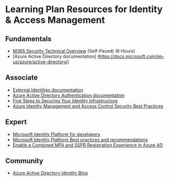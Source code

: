 # Learning Plan Resources for Identity & Access Management

## Fundamentals

* [M365 Security Technical Overview](https://www.microsoft.com/microsoft-365/partners/tech-hub/security) (Self-Paced) (8 Hours)
* [Azure Active Directory documentation] (https://docs.microsoft.com/en-us/azure/active-directory/)

## Associate
* [External Identities documentation](https://docs.microsoft.com/en-us/azure/active-directory/external-identities/)
* [Azure Active Directory Authentication documentation](https://docs.microsoft.com/en-us/azure/active-directory/authentication/)
* [Five Steps to Securing Your Identity Infrastructure](https://docs.microsoft.com/en-us/azure/security/fundamentals/steps-secure-identity)
* [Azure Identity Management and Access Control Security Best Practices](https://docs.microsoft.com/en-us/azure/security/fundamentals/identity-management-best-practices)

## Expert
* [Microsoft Identity Platform for developers](https://docs.microsoft.com/en-us/azure/active-directory/develop/)
* [Microsoft Identity Platform Best practices and recommendations](https://docs.microsoft.com/en-us/azure/active-directory/develop/identity-platform-integration-checklist)
* [Enable a Combined MFA and SSPR Registration Experience in Azure AD](https://mslearn.cloudguides.com/en-us/guides/Enable%20a%20combined%20MFA%20and%20SSPR%20registration%20experience%20in%20Azure%20AD)

## Community
* [Azure Active Directory Identity Blog](https://techcommunity.microsoft.com/t5/azure-active-directory-identity/bg-p/Identity)

